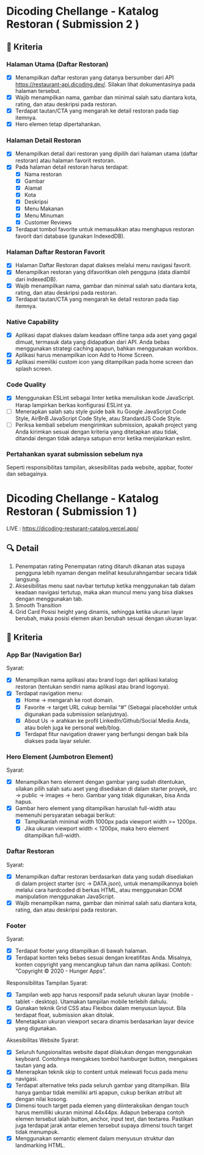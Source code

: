 # Dicoding Chellange - Katalog Restoran ( Submission 2 )

## 📝 Kriteria

### Halaman Utama (Daftar Restoran)
- [x] Menampilkan daftar restoran yang datanya bersumber dari API https://restaurant-api.dicoding.dev/. Silakan lihat dokumentasinya pada halaman tersebut.
- [x] Wajib menampilkan nama, gambar dan minimal salah satu diantara kota, rating, dan atau deskripsi pada restoran.
- [x] Terdapat tautan/CTA yang mengarah ke detail restoran pada tiap itemnya.
- [x] Hero elemen tetap dipertahankan.

### Halaman Detail Restoran
- [x] Menampilkan detail dari restoran yang dipilih dari halaman utama (daftar restoran) atau halaman favorit restoran.
- [x] Pada halaman detail restoran harus terdapat:
   - [x] Nama restoran
   - [x] Gambar
   - [x] Alamat
   - [x] Kota
   - [x] Deskripsi
   - [x] Menu Makanan
   - [x] Menu Minuman
   - [x] Customer Reviews
- [x] Terdapat tombol favorite untuk memasukkan atau menghapus restoran favorit dari database (gunakan IndexedDB).

### Halaman Daftar Restoran Favorit
- [x] Halaman Daftar Restoran dapat diakses melalui menu navigasi favorit.
- [x] Menampilkan restoran yang difavoritkan oleh pengguna (data diambil dari indexedDB).
- [x] Wajib menampilkan nama, gambar dan minimal salah satu diantara kota, rating, dan atau deskripsi pada restoran.
- [x] Terdapat tautan/CTA yang mengarah ke detail restoran pada tiap itemnya.

### Native Capability
- [x] Aplikasi dapat diakses dalam keadaan offline tanpa ada aset yang gagal dimuat, termasuk data yang didapatkan dari API. Anda bebas menggunakan strategi caching apapun, bahkan menggunakan workbox.
- [x] Aplikasi harus menampilkan icon Add to Home Screen.
- [x] Aplikasi memiliki custom icon yang ditampilkan pada home screen dan splash screen.

### Code Quality
- [x] Menggunakan ESLint sebagai linter ketika menuliskan kode JavaScript. Harap lampirkan berkas konfigurasi ESLint ya.
- [ ] Menerapkan salah satu style guide baik itu Google JavaScript Code Style, AirBnB JavaScript Code Style, atau StandardJS Code Style.
- [ ] Periksa kembali sebelum mengirimkan submission, apakah project yang Anda kirimkan sesuai dengan kriteria yang ditetapkan atau tidak, ditandai dengan tidak adanya satupun error ketika menjalankan eslint.

### Pertahankan syarat submission sebelum nya
 Seperti responsibilitas tampilan, aksesibilitas pada website, appbar, footer dan sebagainya.

# Dicoding Chellange - Katalog Restoran ( Submission 1 )

LIVE : https://dicoding-resturant-catalog.vercel.app/

## 🔍 Detail

1. Penempatan rating
   Penempatan rating ditaruh dikanan atas supaya pengguna lebih nyaman dengan melihat kesulurahngambar secara tidak langsung.
2. Aksesibilitas menu saat navbar tertutup
   ketika menggunakan tab dalam keadaan navigasi tertutup, maka akan muncul menu yang bisa diakses dengan menggunakan tab.
3. Smooth Transition
4. Grid Card
   Posisi height yang dinamis, sehingga ketika ukuran layar berubah, maka posisi elemen akan berubah sesuai dengan ukuran layar.

## 📝 Kriteria

### App Bar (Navigation Bar)

Syarat:

- [x] Menampilkan nama aplikasi atau brand logo dari aplikasi katalog restoran (tentukan sendiri nama aplikasi atau brand logonya).
- [x] Terdapat navigation menu:
  - [x] Home → mengarah ke root domain.
  - [x] Favorite → target URL cukup bernilai “#” (Sebagai placeholder untuk digunakan pada submission selanjutnya).
  - [x] About Us → arahkan ke profil LinkedIn/Github/Social Media Anda, atau boleh juga ke personal web/blog.
  - [x] Terdapat fitur navigation drawer yang berfungsi dengan baik bila diakses pada layar seluler.

### Hero Element (Jumbotron Element)

Syarat:

- [x] Menampilkan hero element dengan gambar yang sudah ditentukan, silakan pilih salah satu aset yang disediakan di dalam starter proyek, src → public → images → hero. Gambar yang tidak digunakan, bisa Anda hapus.
- [x] Gambar hero element yang ditampilkan haruslah full-width atau memenuhi persyaratan sebagai berikut:
  - [x] Tampilkanlah minimal width 1000px pada viewport width >= 1200px.
  - [x] Jika ukuran viewport width < 1200px, maka hero element ditampilkan full-width.

### Daftar Restoran

Syarat:

- [x] Menampilkan daftar restoran berdasarkan data yang sudah disediakan di dalam project starter (src → DATA.json), untuk menampilkannya boleh melalui cara hardcoded di berkas HTML, atau menggunakan DOM manipulation menggunakan JavaScript.
- [x] Wajib menampilkan nama, gambar dan minimal salah satu diantara kota, rating, dan atau deskripsi pada restoran.

### Footer

Syarat:

- [x] Terdapat footer yang ditampilkan di bawah halaman.
- [x] Terdapat konten teks bebas sesuai dengan kreatifitas Anda. Misalnya, konten copyright yang mencangkup tahun dan nama aplikasi. Contoh: “Copyright © 2020 - Hunger Apps”.

Responsibilitas Tampilan
Syarat:

- [x] Tampilan web app harus responsif pada seluruh ukuran layar (mobile - tablet - desktop). Utamakan tampilan mobile terlebih dahulu.
- [x] Gunakan teknik Grid CSS atau Flexbox dalam menyusun layout. Bila terdapat float, submission akan ditolak.
- [x] Menetapkan ukuran viewport secara dinamis berdasarkan layar device yang digunakan.

Aksesibilitas Website
Syarat:

- [x] Seluruh fungsionalitas website dapat dilakukan dengan menggunakan keyboard. Contohnya mengakses tombol hamburger button, mengakses tautan yang ada.
- [x] Menerapkan teknik skip to content untuk melewati focus pada menu navigasi.
- [x] Terdapat alternative teks pada seluruh gambar yang ditampilkan. Bila hanya gambar tidak memiliki arti apapun, cukup berikan atribut alt dengan nilai kosong.
- [x] Dimensi touch target pada elemen yang diinteraksikan dengan touch harus memilliki ukuran minimal 44x44px. Adapun beberapa contoh elemen tersebut ialah button, anchor, input text, dan textarea.
      Pastikan juga terdapat jarak antar elemen tersebut supaya dimensi touch target tidak menumpuk.
- [x] Menggunakan semantic element dalam menyusun struktur dan landmarking HTML.
